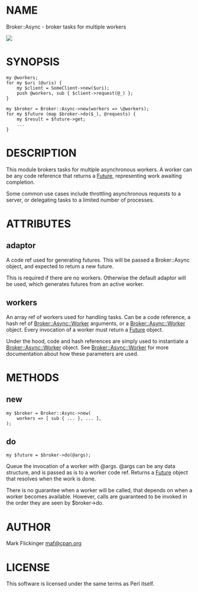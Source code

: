 # NAME

Broker::Async - broker tasks for multiple workers

<div>
    <a href="https://travis-ci.org/mark-5/p5-broker-async"><img src="https://travis-ci.org/mark-5/p5-broker-async.svg?branch=master"></a>
</div>

# SYNOPSIS

    my @workers;
    for my $uri (@uris) {
        my $client = SomeClient->new($uri);
        push @workers, sub { $client->request(@_) };
    }

    my $broker = Broker::Async->new(workers => \@workers);
    for my $future (map $broker->do($_), @requests) {
        my $result = $future->get;
        ...
    }

# DESCRIPTION

This module brokers tasks for multiple asynchronous workers. A worker can be any code reference that returns a [Future](https://metacpan.org/pod/Future), representing work awaiting completion.

Some common use cases include throttling asynchronous requests to a server, or delegating tasks to a limited number of processes.

# ATTRIBUTES

## adaptor

A code ref used for generating futures. This will be passed a Broker::Async object, and expected to return a new future.

This is required if there are no workers. Otherwise the default adaptor will be used, which generates futures from an active worker.

## workers

An array ref of workers used for handling tasks.
Can be a code reference, a hash ref of [Broker::Async::Worker](https://metacpan.org/pod/Broker::Async::Worker) arguments, or a [Broker::Async::Worker](https://metacpan.org/pod/Broker::Async::Worker) object.
Every invocation of a worker must return a [Future](https://metacpan.org/pod/Future) object.

Under the hood, code and hash references are simply used to instantiate a [Broker::Async::Worker](https://metacpan.org/pod/Broker::Async::Worker) object.
See [Broker::Async::Worker](https://metacpan.org/pod/Broker::Async::Worker) for more documentation about how these parameters are used.

# METHODS

## new

    my $broker = Broker::Async->new(
        workers => [ sub { ... }, ... ],
    );

## do

    my $future = $broker->do(@args);

Queue the invocation of a worker with @args.
@args can be any data structure, and is passed as is to a worker code ref.
Returns a [Future](https://metacpan.org/pod/Future) object that resolves when the work is done.

There is no guarantee when a worker will be called, that depends on when a worker becomes available.
However, calls are guaranteed to be invoked in the order they are seen by $broker->do.

# AUTHOR

Mark Flickinger <maf@cpan.org>

# LICENSE

This software is licensed under the same terms as Perl itself.
